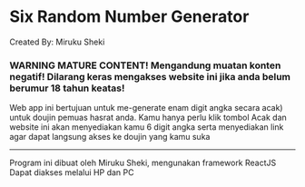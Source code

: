 <h1>Six Random Number Generator</h1>
Created By: Miruku Sheki

<h3>WARNING MATURE CONTENT! Mengandung muatan konten negatif! Dilarang keras mengakses website ini jika anda belum berumur 18 tahun keatas!</h3>

Web app ini bertujuan untuk me-generate enam digit angka secara acak) untuk doujin pemuas hasrat anda.
Kamu hanya perlu klik tombol Acak dan website ini akan menyediakan kamu 6 digit angka serta menyediakan link agar dapat langsung akses ke doujin yang kamu suka

<hr/>

Program ini dibuat oleh Miruku Sheki, mengunakan framework ReactJS
Dapat diakses melalui HP dan PC

